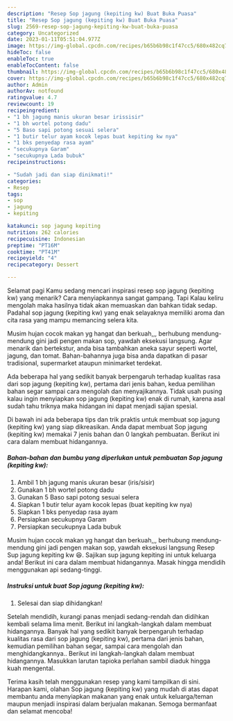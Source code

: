 ```yaml
---
description: "Resep Sop jagung (kepiting kw) Buat Buka Puasa"
title: "Resep Sop jagung (kepiting kw) Buat Buka Puasa"
slug: 2569-resep-sop-jagung-kepiting-kw-buat-buka-puasa
category: Uncategorized
date: 2023-01-11T05:51:04.977Z
image: https://img-global.cpcdn.com/recipes/b65b6b98c1f47cc5/680x482cq70/sop-jagung-kepiting-kw-foto-resep-utama.jpg
hideToc: false
enableToc: true
enableTocContent: false
thumbnail: https://img-global.cpcdn.com/recipes/b65b6b98c1f47cc5/680x482cq70/sop-jagung-kepiting-kw-foto-resep-utama.jpg
cover: https://img-global.cpcdn.com/recipes/b65b6b98c1f47cc5/680x482cq70/sop-jagung-kepiting-kw-foto-resep-utama.jpg
author: Admin
authorAv: notfound
ratingvalue: 4.7
reviewcount: 19
recipeingredient:
- "1 bh jagung manis ukuran besar irissisir"
- "1 bh wortel potong dadu"
- "5 Baso sapi potong sesuai selera"
- "1 butir telur ayam kocok lepas buat kepiting kw nya"
- "1 bks penyedap rasa ayam"
- "secukupnya Garam"
- "secukupnya Lada bubuk"
recipeinstructions:

- "Sudah jadi dan siap dinikmati!"
categories:
- Resep
tags:
- sop
- jagung
- kepiting

katakunci: sop jagung kepiting 
nutrition: 262 calories
recipecuisine: Indonesian
preptime: "PT16M"
cooktime: "PT41M"
recipeyield: "4"
recipecategory: Dessert

---
```



Selamat pagi Kamu sedang mencari inspirasi resep sop jagung (kepiting kw) yang menarik? Cara menyiapkannya sangat gampang. Tapi Kalau keliru mengolah maka hasilnya tidak akan memuaskan dan bahkan tidak sedap. Padahal sop jagung (kepiting kw) yang enak selayaknya memiliki aroma dan cita rasa yang mampu memancing selera kita.


Musim hujan cocok makan yg hangat dan berkuah,,, berhubung mendung-mendung gini jadi pengen makan sop, yawdah eksekusi langsung. Agar menarik dan bertekstur, anda bisa tambahkan aneka sayur seperti wortel, jagung, dan tomat. Bahan-bahannya juga bisa anda dapatkan di pasar tradisional, supermarket ataupun minimarket terdekat.

Ada beberapa hal yang sedikit banyak berpengaruh terhadap kualitas rasa dari sop jagung (kepiting kw), pertama dari jenis bahan, kedua pemilihan bahan segar sampai cara mengolah dan menyajikannya. Tidak usah pusing kalau ingin menyiapkan sop jagung (kepiting kw) enak di rumah, karena asal sudah tahu triknya maka hidangan ini dapat menjadi sajian spesial.


Di bawah ini ada beberapa tips dan trik praktis untuk membuat sop jagung (kepiting kw) yang siap dikreasikan. Anda dapat membuat Sop jagung (kepiting kw) memakai 7 jenis bahan dan 0 langkah pembuatan. Berikut ini cara dalam membuat hidangannya.

<!--inarticleads1-->

##### Bahan-bahan dan bumbu yang diperlukan untuk pembuatan Sop jagung (kepiting kw):

1. Ambil 1 bh jagung manis ukuran besar (iris/sisir)
1. Gunakan 1 bh wortel potong dadu
1. Gunakan 5 Baso sapi potong sesuai selera
1. Siapkan 1 butir telur ayam kocok lepas (buat kepiting kw nya)
1. Siapkan 1 bks penyedap rasa ayam
1. Persiapkan secukupnya Garam
1. Persiapkan secukupnya Lada bubuk


Musim hujan cocok makan yg hangat dan berkuah,,, berhubung mendung-mendung gini jadi pengen makan sop, yawdah eksekusi langsung Resep Sup jagung kepiting kw 😆. Sajikan sup jagung kepiting ini untuk keluarga anda! Berikut ini cara dalam membuat hidangannya. Masak hingga mendidih menggunakan api sedang-tinggi. 

<!--inarticleads2-->

##### Instruksi untuk buat Sop jagung (kepiting kw):


1. Selesai dan siap dihidangkan!

Setelah mendidih, kurangi panas menjadi sedang-rendah dan didihkan kembali selama lima menit. Berikut ini langkah-langkah dalam membuat hidangannya. Banyak hal yang sedikit banyak berpengaruh terhadap kualitas rasa dari sop jagung (kepiting kw), pertama dari jenis bahan, kemudian pemilihan bahan segar, sampai cara mengolah dan menghidangkannya.. Berikut ini langkah-langkah dalam membuat hidangannya. Masukkan larutan tapioka perlahan sambil diaduk hingga kuah mengental. 

Terima kasih telah menggunakan resep yang kami tampilkan di sini. Harapan kami, olahan Sop jagung (kepiting kw) yang mudah di atas dapat membantu anda menyiapkan makanan yang enak untuk keluarga/teman maupun menjadi inspirasi dalam berjualan makanan. Semoga bermanfaat dan selamat mencoba!
